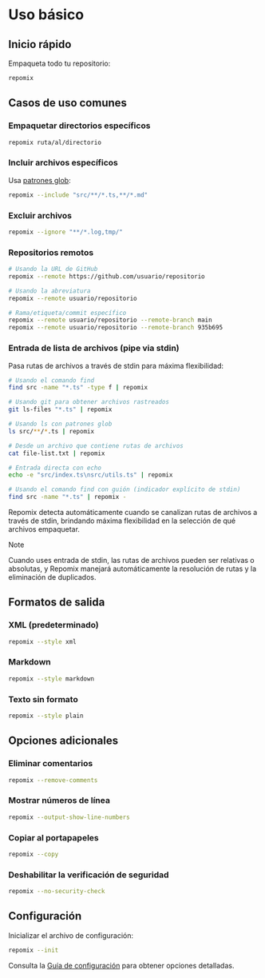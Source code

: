 # Uso básico

## Inicio rápido

Empaqueta todo tu repositorio:
```bash
repomix
```

## Casos de uso comunes

### Empaquetar directorios específicos
```bash
repomix ruta/al/directorio
```

### Incluir archivos específicos
Usa [patrones glob](https://github.com/mrmlnc/fast-glob?tab=readme-ov-file#pattern-syntax):
```bash
repomix --include "src/**/*.ts,**/*.md"
```

### Excluir archivos
```bash
repomix --ignore "**/*.log,tmp/"
```

### Repositorios remotos
```bash
# Usando la URL de GitHub
repomix --remote https://github.com/usuario/repositorio

# Usando la abreviatura
repomix --remote usuario/repositorio

# Rama/etiqueta/commit específico
repomix --remote usuario/repositorio --remote-branch main
repomix --remote usuario/repositorio --remote-branch 935b695
```

### Entrada de lista de archivos (pipe via stdin)

Pasa rutas de archivos a través de stdin para máxima flexibilidad:

```bash
# Usando el comando find
find src -name "*.ts" -type f | repomix

# Usando git para obtener archivos rastreados
git ls-files "*.ts" | repomix

# Usando ls con patrones glob
ls src/**/*.ts | repomix

# Desde un archivo que contiene rutas de archivos
cat file-list.txt | repomix

# Entrada directa con echo
echo -e "src/index.ts\nsrc/utils.ts" | repomix

# Usando el comando find con guión (indicador explícito de stdin)
find src -name "*.ts" | repomix -
```

Repomix detecta automáticamente cuando se canalizan rutas de archivos a través de stdin, brindando máxima flexibilidad en la selección de qué archivos empaquetar.

> [!NOTE]
> Cuando uses entrada de stdin, las rutas de archivos pueden ser relativas o absolutas, y Repomix manejará automáticamente la resolución de rutas y la eliminación de duplicados.

## Formatos de salida

### XML (predeterminado)
```bash
repomix --style xml
```

### Markdown
```bash
repomix --style markdown
```

### Texto sin formato
```bash
repomix --style plain
```

## Opciones adicionales

### Eliminar comentarios
```bash
repomix --remove-comments
```

### Mostrar números de línea
```bash
repomix --output-show-line-numbers
```

### Copiar al portapapeles
```bash
repomix --copy
```

### Deshabilitar la verificación de seguridad
```bash
repomix --no-security-check
```

## Configuración

Inicializar el archivo de configuración:
```bash
repomix --init
```

Consulta la [Guía de configuración](/guide/configuration) para obtener opciones detalladas.
